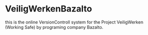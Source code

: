 # VeiligWerkenBazalto
this is the online VersionControll system for the Project VeiligWerken (Working Safe) by programing company Bazalto.
